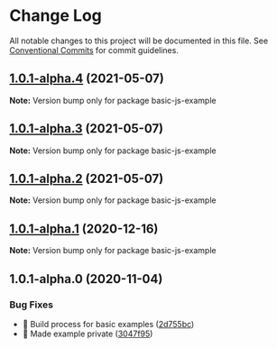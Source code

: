# Change Log

All notable changes to this project will be documented in this file.
See [Conventional Commits](https://conventionalcommits.org) for commit guidelines.

## [1.0.1-alpha.4](https://github.com/visdesignlab/trrack/compare/basic-js-example@1.0.1-alpha.3...basic-js-example@1.0.1-alpha.4) (2021-05-07)

**Note:** Version bump only for package basic-js-example





## [1.0.1-alpha.3](https://github.com/visdesignlab/trrack/compare/basic-js-example@1.0.1-alpha.2...basic-js-example@1.0.1-alpha.3) (2021-05-07)

**Note:** Version bump only for package basic-js-example





## [1.0.1-alpha.2](https://github.com/visdesignlab/trrack/compare/basic-js-example@1.0.1-alpha.1...basic-js-example@1.0.1-alpha.2) (2021-05-07)

**Note:** Version bump only for package basic-js-example





## [1.0.1-alpha.1](https://github.com/visdesignlab/trrack/compare/basic-js-example@1.0.1-alpha.0...basic-js-example@1.0.1-alpha.1) (2020-12-16)

**Note:** Version bump only for package basic-js-example





## 1.0.1-alpha.0 (2020-11-04)


### Bug Fixes

* 🐛 Build process for basic examples ([2d755bc](https://github.com/visdesignlab/trrack/commit/2d755bc2e91034456b9b01e12f7516d215312eeb))
* 🐛 Made example private ([3047f95](https://github.com/visdesignlab/trrack/commit/3047f9542be9ce11f26637c30e460f4360102bed))
